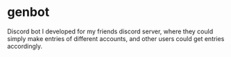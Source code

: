 # genbot
Discord bot I developed for my friends discord server, where they could simply make entries of different accounts, and other users could get entries accordingly.
